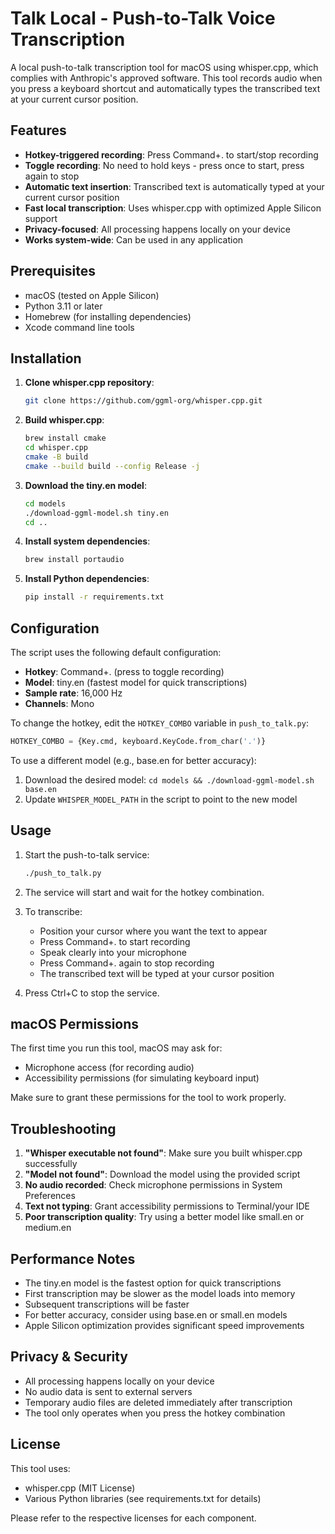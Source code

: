 # Talk Local - Push-to-Talk Voice Transcription

A local push-to-talk transcription tool for macOS using whisper.cpp, which complies with Anthropic's approved software. This tool records audio when you press a keyboard shortcut and automatically types the transcribed text at your current cursor position.

## Features

- **Hotkey-triggered recording**: Press Command+. to start/stop recording
- **Toggle recording**: No need to hold keys - press once to start, press again to stop
- **Automatic text insertion**: Transcribed text is automatically typed at your current cursor position
- **Fast local transcription**: Uses whisper.cpp with optimized Apple Silicon support
- **Privacy-focused**: All processing happens locally on your device
- **Works system-wide**: Can be used in any application

## Prerequisites

- macOS (tested on Apple Silicon)
- Python 3.11 or later
- Homebrew (for installing dependencies)
- Xcode command line tools

## Installation

1. **Clone whisper.cpp repository**:
   ```bash
   git clone https://github.com/ggml-org/whisper.cpp.git
   ```

2. **Build whisper.cpp**:
   ```bash
   brew install cmake
   cd whisper.cpp
   cmake -B build
   cmake --build build --config Release -j
   ```

3. **Download the tiny.en model**:
   ```bash
   cd models
   ./download-ggml-model.sh tiny.en
   cd ..
   ```

4. **Install system dependencies**:
   ```bash
   brew install portaudio
   ```

5. **Install Python dependencies**:
   ```bash
   pip install -r requirements.txt
   ```

## Configuration

The script uses the following default configuration:
- **Hotkey**: Command+. (press to toggle recording)
- **Model**: tiny.en (fastest model for quick transcriptions)
- **Sample rate**: 16,000 Hz
- **Channels**: Mono

To change the hotkey, edit the `HOTKEY_COMBO` variable in `push_to_talk.py`:
```python
HOTKEY_COMBO = {Key.cmd, keyboard.KeyCode.from_char('.')}
```

To use a different model (e.g., base.en for better accuracy):
1. Download the desired model: `cd models && ./download-ggml-model.sh base.en`
2. Update `WHISPER_MODEL_PATH` in the script to point to the new model

## Usage

1. Start the push-to-talk service:
   ```bash
   ./push_to_talk.py
   ```

2. The service will start and wait for the hotkey combination.

3. To transcribe:
   - Position your cursor where you want the text to appear
   - Press Command+. to start recording
   - Speak clearly into your microphone
   - Press Command+. again to stop recording
   - The transcribed text will be typed at your cursor position

4. Press Ctrl+C to stop the service.

## macOS Permissions

The first time you run this tool, macOS may ask for:
- Microphone access (for recording audio)
- Accessibility permissions (for simulating keyboard input)

Make sure to grant these permissions for the tool to work properly.

## Troubleshooting

1. **"Whisper executable not found"**: Make sure you built whisper.cpp successfully
2. **"Model not found"**: Download the model using the provided script
3. **No audio recorded**: Check microphone permissions in System Preferences
4. **Text not typing**: Grant accessibility permissions to Terminal/your IDE
5. **Poor transcription quality**: Try using a better model like small.en or medium.en

## Performance Notes

- The tiny.en model is the fastest option for quick transcriptions
- First transcription may be slower as the model loads into memory
- Subsequent transcriptions will be faster
- For better accuracy, consider using base.en or small.en models
- Apple Silicon optimization provides significant speed improvements

## Privacy & Security

- All processing happens locally on your device
- No audio data is sent to external servers
- Temporary audio files are deleted immediately after transcription
- The tool only operates when you press the hotkey combination

## License

This tool uses:
- whisper.cpp (MIT License)
- Various Python libraries (see requirements.txt for details)

Please refer to the respective licenses for each component.